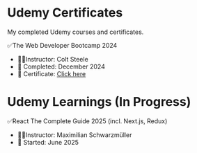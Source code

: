 # Udemy Certificates #

My completed Udemy courses and certificates.

✅The Web Developer Bootcamp 2024
- 👨‍🏫Instructor: Colt Steele  
- 📅 Completed: December 2024
- 🔗 Certificate: [Click here](https://www.udemy.com/certificate/UC-f1ecf9fa-6984-4b38-b8c4-2d7af14eff57/)

# Udemy Learnings (In Progress) #

✅React The Complete Guide 2025 (incl. Next.js, Redux)
- 👨‍🏫Instructor: Maximilian Schwarzmüller
- 📅 Started: June 2025

